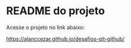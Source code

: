 # README do projeto
Acesse o projeto no link abaixo:

https://alanccezar.github.io/desafios-git-github/
